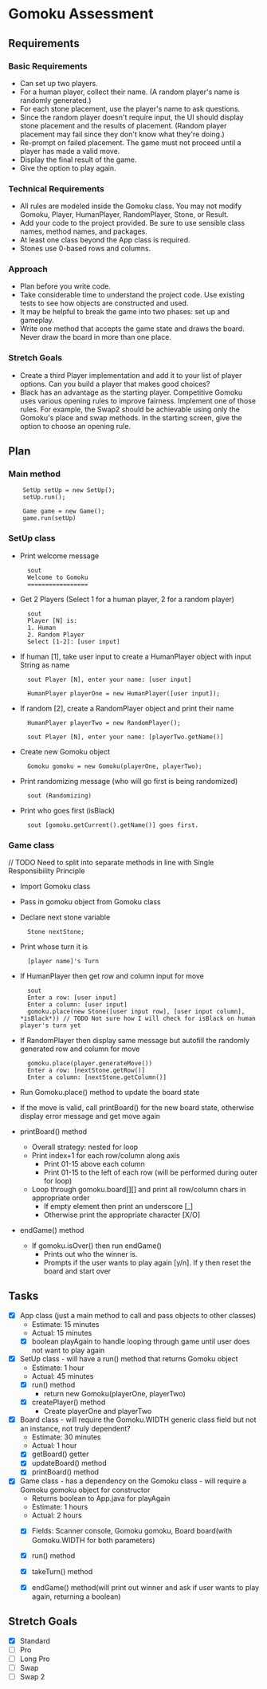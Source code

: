 # Gomoku Assessment

## Requirements

### Basic Requirements
* Can set up two players.
* For a human player, collect their name. (A random player's name is randomly generated.)
* For each stone placement, use the player's name to ask questions.
* Since the random player doesn't require input, the UI should display stone placement and the results of placement. (Random player placement may fail since they don't know what they're doing.)
* Re-prompt on failed placement. The game must not proceed until a player has made a valid move.
* Display the final result of the game.
* Give the option to play again.

### Technical Requirements
* All rules are modeled inside the Gomoku class. You may not modify Gomoku, Player, HumanPlayer, RandomPlayer, Stone, or Result.
* Add your code to the project provided. Be sure to use sensible class names, method names, and packages.
* At least one class beyond the App class is required.
* Stones use 0-based rows and columns.

### Approach
* Plan before you write code.
* Take considerable time to understand the project code. Use existing tests to see how objects are constructed and used.
* It may be helpful to break the game into two phases: set up and gameplay.
* Write one method that accepts the game state and draws the board. Never draw the board in more than one place.

### Stretch Goals
* Create a third Player implementation and add it to your list of player options. Can you build a player that makes good choices?
* Black has an advantage as the starting player. Competitive Gomoku uses various opening rules to improve fairness. Implement one of those rules. For example, the Swap2 should be achievable using only the Gomoku's place and swap methods. In the starting screen, give the option to choose an opening rule.

## Plan
### Main method


        SetUp setUp = new SetUp();
        setUp.run();
  
        Game game = new Game();
        game.run(setUp)
        
### SetUp class
* Print welcome message
    

        sout
        Welcome to Gomoku
        =================
* Get 2 Players (Select 1 for a human player, 2 for a random player)


        sout
        Player [N] is:
        1. Human
        2. Random Player
        Select [1-2]: [user input]
* If human [1], take user input to create a HumanPlayer object with input String as name


        sout Player [N], enter your name: [user input]

        HumanPlayer playerOne = new HumanPlayer([user input]);
* If random [2], create a RandomPlayer object and print their name


        HumanPlayer playerTwo = new RandomPlayer();

        sout Player [N], enter your name: [playerTwo.getName()]
* Create new Gomoku object


        Gomoku gomoku = new Gomoku(playerOne, playerTwo);
* Print randomizing message (who will go first is being randomized)


        sout (Randomizing)
* Print who goes first (isBlack)


        sout [gomoku.getCurrent().getName()] goes first.


### Game class
// TODO Need to split into separate methods in line with Single Responsibility Principle
* Import Gomoku class
* Pass in gomoku object from Gomoku class
* Declare next stone variable
    

        Stone nextStone;
* Print whose turn it is
    

        [player name]'s Turn
* If HumanPlayer then get row and column input for move


        sout
        Enter a row: [user input]
        Enter a column: [user input]
        gomoku.place(new Stone([user input row], [user input column], *isBlack*)) // TODO Not sure how I will check for isBlack on human player's turn yet
* If RandomPlayer then display same message but autofill the randomly generated row and column for move 
        

        gomoku.place(player.generateMove())
        Enter a row: [nextStone.getRow()]
        Enter a column: [nextStone.getColumn()]
* Run Gomoku.place() method to update the board state
* If the move is valid, call printBoard() for the new board state, otherwise display error message and get move again
* printBoard() method
  * Overall strategy: nested for loop
  * Print index+1 for each row/column along axis
    * Print 01-15 above each column
    * Print 01-15 to the left of each row (will be performed during outer for loop)
  * Loop through gomoku.board[][] and print all row/column chars in appropriate order
    * If empty element then print an underscore [_]
    * Otherwise print the appropriate character [X/O]
* endGame() method
  * If gomoku.isOver() then run endGame()
    * Prints out who the winner is.
    * Prompts if the user wants to play again [y/n]. If y then reset the board and start over

## Tasks
* [x] App class (just a main method to call and pass objects to other classes)
  * Estimate: 15 minutes
  * Actual: 15 minutes
  * [x] boolean playAgain to handle looping through game until user does not want to play again
* [x] SetUp class - will have a run() method that returns Gomoku object
  * Estimate: 1 hour
  * Actual: 45 minutes
  * [x] run() method
    * return new Gomoku(playerOne, playerTwo)
  * [x] createPlayer() method
    * Create playerOne and playerTwo
* [x] Board class - will require the Gomoku.WIDTH generic class field but not an instance, not truly dependent?
  * Estimate: 30 minutes
  * Actual: 1 hour
  * [x] getBoard() getter
  * [x] updateBoard() method
  * [x] printBoard() method
* [x] Game class - has a dependency on the Gomoku class - will require a Gomoku gomoku object for constructor
  * Returns boolean to App.java for playAgain
  * Estimate: 1 hours
  * Actual: 2 hours
  * [x] Fields: Scanner console, Gomoku gomoku, Board board(with Gomoku.WIDTH for both parameters)
  * [x] run() method
  * [x] takeTurn() method
  * [x] endGame() method(will print out winner and ask if user wants to play again, returning a boolean)
  
  
## Stretch Goals
* [x] Standard
* [ ] Pro
* [ ] Long Pro
* [ ] Swap
* [ ] Swap 2